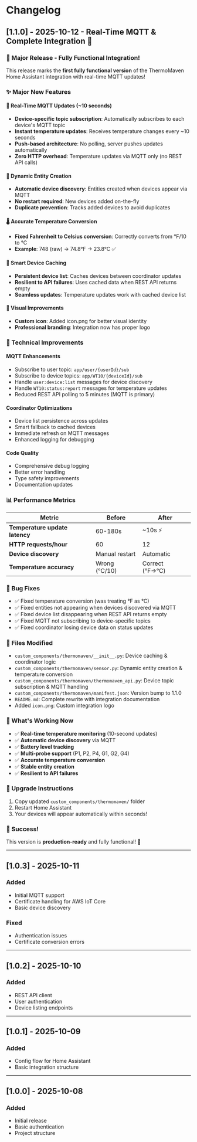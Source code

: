 # Changelog

## [1.1.0] - 2025-10-12 - Real-Time MQTT & Complete Integration 🎉

### 🎊 Major Release - Fully Functional Integration!

This release marks the **first fully functional version** of the ThermoMaven Home Assistant integration with real-time MQTT updates!

### ✨ Major New Features

#### 🚀 Real-Time MQTT Updates (~10 seconds)
- **Device-specific topic subscription**: Automatically subscribes to each device's MQTT topic
- **Instant temperature updates**: Receives temperature changes every ~10 seconds
- **Push-based architecture**: No polling, server pushes updates automatically
- **Zero HTTP overhead**: Temperature updates via MQTT only (no REST API calls)

#### 🎨 Dynamic Entity Creation
- **Automatic device discovery**: Entities created when devices appear via MQTT
- **No restart required**: New devices added on-the-fly
- **Duplicate prevention**: Tracks added devices to avoid duplicates

#### 🌡️ Accurate Temperature Conversion
- **Fixed Fahrenheit to Celsius conversion**: Correctly converts from °F/10 to °C
- **Example**: 748 (raw) → 74.8°F → 23.8°C ✅

#### 💾 Smart Device Caching
- **Persistent device list**: Caches devices between coordinator updates
- **Resilient to API failures**: Uses cached data when REST API returns empty
- **Seamless updates**: Temperature updates work with cached device list

#### 🎨 Visual Improvements
- **Custom icon**: Added icon.png for better visual identity
- **Professional branding**: Integration now has proper logo

### 🔧 Technical Improvements

#### MQTT Enhancements
- Subscribe to user topic: `app/user/{userId}/sub`
- Subscribe to device topics: `app/WT10/{deviceId}/sub`
- Handle `user:device:list` messages for device discovery
- Handle `WT10:status:report` messages for temperature updates
- Reduced REST API polling to 5 minutes (MQTT is primary)

#### Coordinator Optimizations
- Device list persistence across updates
- Smart fallback to cached devices
- Immediate refresh on MQTT messages
- Enhanced logging for debugging

#### Code Quality
- Comprehensive debug logging
- Better error handling
- Type safety improvements
- Documentation updates

### 📊 Performance Metrics

| Metric | Before | After |
|--------|--------|-------|
| **Temperature update latency** | 60-180s | ~10s ⚡ |
| **HTTP requests/hour** | 60 | 12 |
| **Device discovery** | Manual restart | Automatic |
| **Temperature accuracy** | Wrong (°C/10) | Correct (°F→°C) |

### 🐛 Bug Fixes
- ✅ Fixed temperature conversion (was treating °F as °C)
- ✅ Fixed entities not appearing when devices discovered via MQTT
- ✅ Fixed device list disappearing when REST API returns empty
- ✅ Fixed MQTT not subscribing to device-specific topics
- ✅ Fixed coordinator losing device data on status updates

### 📝 Files Modified
- `custom_components/thermomaven/__init__.py`: Device caching & coordinator logic
- `custom_components/thermomaven/sensor.py`: Dynamic entity creation & temperature conversion
- `custom_components/thermomaven/thermomaven_api.py`: Device topic subscription & MQTT handling
- `custom_components/thermomaven/manifest.json`: Version bump to 1.1.0
- `README.md`: Complete rewrite with integration documentation
- Added `icon.png`: Custom integration logo

### 🎯 What's Working Now
- ✅ **Real-time temperature monitoring** (10-second updates)
- ✅ **Automatic device discovery** via MQTT
- ✅ **Battery level tracking**
- ✅ **Multi-probe support** (P1, P2, P4, G1, G2, G4)
- ✅ **Accurate temperature conversion**
- ✅ **Stable entity creation**
- ✅ **Resilient to API failures**

### 🚀 Upgrade Instructions
1. Copy updated `custom_components/thermomaven/` folder
2. Restart Home Assistant
3. Your devices will appear automatically within seconds!

### 🎉 Success!
This version is **production-ready** and fully functional! 🎊

---

## [1.0.3] - 2025-10-11

### Added
- Initial MQTT support
- Certificate handling for AWS IoT Core
- Basic device discovery

### Fixed
- Authentication issues
- Certificate conversion errors

---

## [1.0.2] - 2025-10-10

### Added
- REST API client
- User authentication
- Device listing endpoints

---

## [1.0.1] - 2025-10-09

### Added
- Config flow for Home Assistant
- Basic integration structure

---

## [1.0.0] - 2025-10-08

### Added
- Initial release
- Basic authentication
- Project structure
